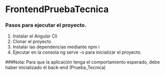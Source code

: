 # FrontendPruebaTecnica

### Pasos para ejecutar el proyecto.

1. Instalar el Angular Cli
2. Clonar el proyecto
3. Instalar las dependencias mediante npm i
4. Ejecutar en la consola ng serve -o para inicializar el proyecto.


###Nota:
Para que la aplicación tenga el comportamiento esperado, debe haber inicializado el back-end (Prueba_Tecnica)

